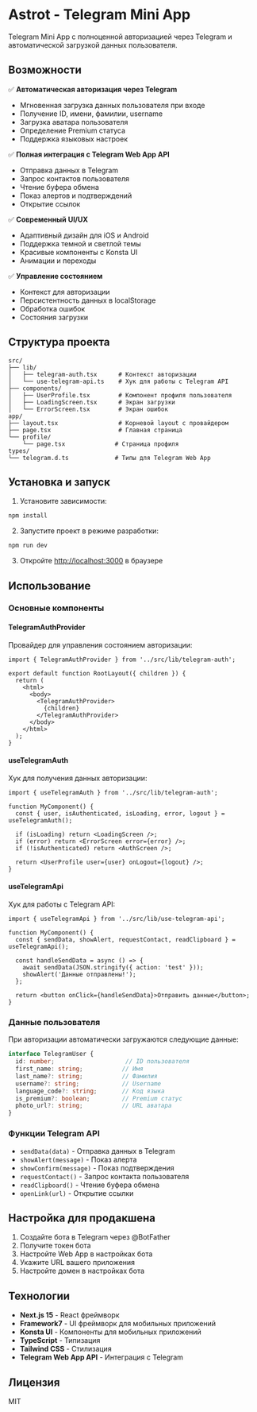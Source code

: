 # Astrot - Telegram Mini App

Telegram Mini App с полноценной авторизацией через Telegram и автоматической загрузкой данных пользователя.

## Возможности

✅ **Автоматическая авторизация через Telegram**
- Мгновенная загрузка данных пользователя при входе
- Получение ID, имени, фамилии, username
- Загрузка аватара пользователя
- Определение Premium статуса
- Поддержка языковых настроек

✅ **Полная интеграция с Telegram Web App API**
- Отправка данных в Telegram
- Запрос контактов пользователя
- Чтение буфера обмена
- Показ алертов и подтверждений
- Открытие ссылок

✅ **Современный UI/UX**
- Адаптивный дизайн для iOS и Android
- Поддержка темной и светлой темы
- Красивые компоненты с Konsta UI
- Анимации и переходы

✅ **Управление состоянием**
- Контекст для авторизации
- Персистентность данных в localStorage
- Обработка ошибок
- Состояния загрузки

## Структура проекта

```
src/
├── lib/
│   ├── telegram-auth.tsx      # Контекст авторизации
│   └── use-telegram-api.ts    # Хук для работы с Telegram API
├── components/
│   ├── UserProfile.tsx        # Компонент профиля пользователя
│   ├── LoadingScreen.tsx      # Экран загрузки
│   └── ErrorScreen.tsx        # Экран ошибок
app/
├── layout.tsx                 # Корневой layout с провайдером
├── page.tsx                   # Главная страница
└── profile/
    └── page.tsx              # Страница профиля
types/
└── telegram.d.ts             # Типы для Telegram Web App
```

## Установка и запуск

1. Установите зависимости:
```bash
npm install
```

2. Запустите проект в режиме разработки:
```bash
npm run dev
```

3. Откройте [http://localhost:3000](http://localhost:3000) в браузере

## Использование

### Основные компоненты

#### TelegramAuthProvider
Провайдер для управления состоянием авторизации:

```tsx
import { TelegramAuthProvider } from '../src/lib/telegram-auth';

export default function RootLayout({ children }) {
  return (
    <html>
      <body>
        <TelegramAuthProvider>
          {children}
        </TelegramAuthProvider>
      </body>
    </html>
  );
}
```

#### useTelegramAuth
Хук для получения данных авторизации:

```tsx
import { useTelegramAuth } from '../src/lib/telegram-auth';

function MyComponent() {
  const { user, isAuthenticated, isLoading, error, logout } = useTelegramAuth();
  
  if (isLoading) return <LoadingScreen />;
  if (error) return <ErrorScreen error={error} />;
  if (!isAuthenticated) return <AuthScreen />;
  
  return <UserProfile user={user} onLogout={logout} />;
}
```

#### useTelegramApi
Хук для работы с Telegram API:

```tsx
import { useTelegramApi } from '../src/lib/use-telegram-api';

function MyComponent() {
  const { sendData, showAlert, requestContact, readClipboard } = useTelegramApi();
  
  const handleSendData = async () => {
    await sendData(JSON.stringify({ action: 'test' }));
    showAlert('Данные отправлены!');
  };
  
  return <button onClick={handleSendData}>Отправить данные</button>;
}
```

### Данные пользователя

При авторизации автоматически загружаются следующие данные:

```typescript
interface TelegramUser {
  id: number;                    // ID пользователя
  first_name: string;           // Имя
  last_name?: string;           // Фамилия
  username?: string;            // Username
  language_code?: string;       // Код языка
  is_premium?: boolean;         // Premium статус
  photo_url?: string;           // URL аватара
}
```

### Функции Telegram API

- `sendData(data)` - Отправка данных в Telegram
- `showAlert(message)` - Показ алерта
- `showConfirm(message)` - Показ подтверждения
- `requestContact()` - Запрос контакта пользователя
- `readClipboard()` - Чтение буфера обмена
- `openLink(url)` - Открытие ссылки

## Настройка для продакшена

1. Создайте бота в Telegram через @BotFather
2. Получите токен бота
3. Настройте Web App в настройках бота
4. Укажите URL вашего приложения
5. Настройте домен в настройках бота

## Технологии

- **Next.js 15** - React фреймворк
- **Framework7** - UI фреймворк для мобильных приложений
- **Konsta UI** - Компоненты для мобильных приложений
- **TypeScript** - Типизация
- **Tailwind CSS** - Стилизация
- **Telegram Web App API** - Интеграция с Telegram

## Лицензия

MIT
